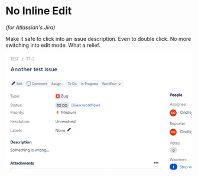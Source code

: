 # No Inline Edit

*(for Atlassian's Jira)*

Make it safe to click into an issue description. Even to double click.
No more switching into edit mode. What a relief.

![screenshot](res/screenshot.png)